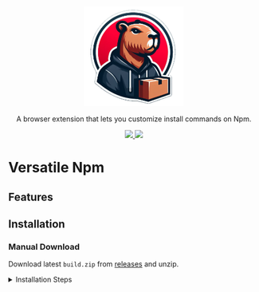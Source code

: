 <p align=center>
  <img src="src/assets/img/icon.png" width="200"/>
</p>

<p align=center>
  A browser extension that lets you customize install commands on Npm.
</p>

<p align=center>
  <a href="https://github.com/ngseke/versatile-npm/actions">
    <img src="https://github.com/ngseke/versatile-npm/actions/workflows/release.yml/badge.svg" />
  </a>
  <a href="https://github.com/ngseke/versatile-npm/releases">
    <img src="https://img.shields.io/github/v/release/ngseke/versatile-npm?sort=semver" />
  </a>
</p>

# Versatile Npm

## Features

## Installation


### Manual Download

Download latest `build.zip` from [releases](https://github.com/ngseke/versatile-npm/releases) and unzip.

<details>
  <summary>Installation Steps</summary>

  1. Access [chrome://extensions/](chrome://extensions/)
  2. Check `Developer mode`
  3. Click on `Load unpacked extension`
  4. Select the extracted folder  for use
</details>
